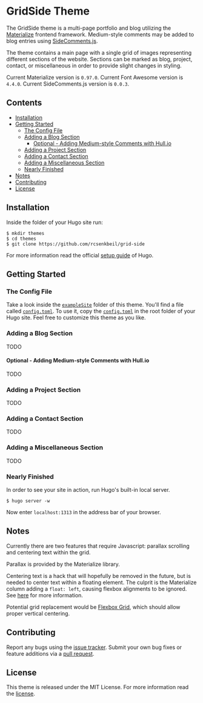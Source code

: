 GridSide Theme
==============

The GridSide theme is a multi-page portfolio and blog utilizing the
[Materialize][materialize] frontend framework. Medium-style comments may be
added to blog entries using [SideComments.js][sidecomments.js].

The theme contains a main page with a single grid of images representing
different sections of the website. Sections can be marked as blog, project,
contact, or miscellaneous in order to provide slight changes in styling.

Current Materialize version is `0.97.0`.
Current Font Awesome version is `4.4.0`.
Current SideComments.js version is `0.0.3`.

Contents
--------

- [Installation](#installation)
- [Getting Started](#getting-started)
    - [The Config File](#the-config-file) 
    - [Adding a Blog Section](#adding-a-blog-section)
        - [Optional - Adding Medium-style Comments with Hull.io](#optional---adding-medium-style-comments-with-hullio)
    - [Adding a Project Section](#adding-a-project-section)
    - [Adding a Contact Section](#adding-a-contact-section)
    - [Adding a Miscellaneous Section](#adding-a-miscellaneous-section)
    - [Nearly Finished](#nearly-finished)
- [Notes](#notes)
- [Contributing](#contributing)
- [License](#license)

Installation
------------

Inside the folder of your Hugo site run:

    $ mkdir themes
    $ cd themes
    $ git clone https://github.com/rcsenkbeil/grid-side

For more information read the official [setup guide][setup_guide] of Hugo.

Getting Started
---------------

### The Config File ###

Take a look inside the [`exampleSite`][exampleSite] folder of this theme.
You'll find a file called [`config.toml`][config.toml]. To use it, copy the
[`config.toml`][config.toml] in the root folder of your Hugo site. Feel free
to customize this theme as you like.

### Adding a Blog Section ###

TODO

#### Optional - Adding Medium-style Comments with Hull.io ####

TODO

### Adding a Project Section ###

TODO

### Adding a Contact Section ###

TODO

### Adding a Miscellaneous Section ###

TODO

### Nearly Finished ###

In order to see your site in action, run Hugo's built-in local server. 

    $ hugo server -w

Now enter `localhost:1313` in the address bar of your browser.

Notes
-----

Currently there are two features that require Javascript: parallax scrolling
and centering text within the grid.

Parallax is provided by the Materialize library.

Centering text is a hack that will hopefully be removed in the future, but
is needed to center text within a floating element. The culprit is the
Materialize column adding a `float: left`, causing flexbox alignments to
be ignored. See [here][centering_problem] for more information.

Potential grid replacement would be [Flexbox Grid][flexbox_grid], which
should allow proper vertical centering.

Contributing
------------

Report any bugs using the [issue tracker][issue_tracker]. Submit your own bug
fixes or feature additions via a [pull request][pull_request].

License
-------

This theme is released under the MIT License. For more information read the
[license][license].

[materialize]: http://www.materializecss.com/
[sidecomments.js]: https://github.com/aroc/side-comments
[setup_guide]: http://gohugo.io/overview/installing/
[exampleSite]: https://github.com/rcsenkbeil/grid-side/tree/master/exampleSite
[config.toml]: https://github.com/rcsenkbeil/grid-side/blob/master/exampleSite/config.toml
[issue_tracker]: https://github.com/rcsenkbeil/grid-side/issues
[pull_request]: https://github.com/rcsenkbeil/grid-side/pulls
[license]: https://github.com/rcsenkbeil/grid-side/blob/master/LICENSE
[centering_problem]: https://github.com/Dogfalo/materialize/issues/1241
[flexbox_grid]: http://flexboxgrid.com

